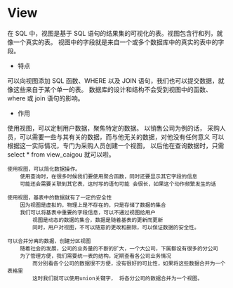 # View

在 SQL 中，视图是基于 SQL 语句的结果集的可视化的表。视图包含行和列，就像一个真实的表。
视图中的字段就是来自一个或多个数据库中的真实的表中的字段。

* 特点

可以向视图添加 SQL 函数、WHERE 以及 JOIN 语句，我们也可以提交数据，就像这些来自于某个单一的表。
	数据库的设计和结构不会受到视图中的函数、where 或 join 语句的影响。

* 作用

使用视图，可以定制用户数据，聚焦特定的数据。 
		以销售公司为例的话， 
			采购人员，可以需要一些与其有关的数据，而与他无关的数据，对他没有任何意义
			可以根据这一实际情况，专门为采购人员创建一个视图，
				以后他在查询数据时，只需select   *   from   view_caigou   就可以啦。 


	使用视图，可以简化数据操作。 
		使用查询时，在很多时候我们要使用聚合函数，同时还要显示其它字段的信息
		可能还会需要关联到其它表，这时写的语句可能 会很长，如果这个动作频繁发生的话

	使用视图，基表中的数据就有了一定的安全性 
		因为视图是虚拟的，物理上是不存在的，只是存储了数据的集合
		我们可以将基表中重要的字段信息，可以不通过视图给用户
			视图是动态的数据的集合，数据是随着基表的更新而更新
			同时，用户对视图，不可以随意的更改和删除，可以保证数据的安全性。 

	可以合并分离的数据，创建分区视图 
		随着社会的发展，公司的业务量的不断的扩大，一个大公司，下属都设有很多的分公司
		为了管理方便，我们需要统一表的结构，定期查看各公司业务情况
			而分别看各个公司的数据很不方便，没有很好的可比性，如果将这些数据合并为一个表格里
			这时我们就可以使用union关键字， 将各分公司的数据合并为一个视图。 